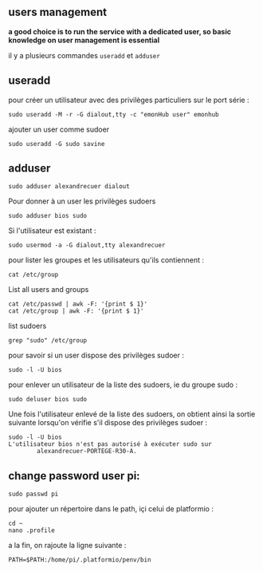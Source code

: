 ## users management

**a good choice is to run the service with a dedicated user, so basic knowledge on user management is essential**

il y a plusieurs commandes  `useradd` et `adduser`

## useradd

pour créer un utilisateur avec des privilèges particuliers sur le port série : 
```
sudo useradd -M -r -G dialout,tty -c "emonHub user" emonhub
```
ajouter un user comme sudoer
```
sudo useradd -G sudo savine
```
## adduser
```
sudo adduser alexandrecuer dialout
```
Pour donner à un user les privilèges sudoers
```
sudo adduser bios sudo
```

Si l'utilisateur est existant : 
```
sudo usermod -a -G dialout,tty alexandrecuer
```

pour lister les groupes et les utilisateurs qu'ils contiennent :
```
cat /etc/group
```

List all users and groups
```
cat /etc/passwd | awk -F: '{print $ 1}'
cat /etc/group | awk -F: '{print $ 1}'
```
list sudoers
```
grep "sudo" /etc/group
```
pour savoir si un user dispose des privilèges sudoer :
```
sudo -l -U bios
```
pour enlever un utilisateur de la liste des sudoers, ie du groupe sudo :
```
sudo deluser bios sudo
```
Une fois l'utilisateur enlevé de la liste des sudoers, on obtient ainsi la sortie suivante lorsqu'on vérifie s'il dispose des privilèges sudoer :
```
sudo -l -U bios
L'utilisateur bios n'est pas autorisé à exécuter sudo sur
        alexandrecuer-PORTEGE-R30-A.
```
## change password user pi:
```
sudo passwd pi
```



pour ajouter un répertoire dans le path, içi celui de platformio :
```
cd ~
nano .profile
```
a la fin, on rajoute la ligne suivante :

```
PATH=$PATH:/home/pi/.platformio/penv/bin
```
